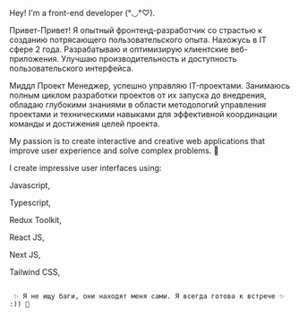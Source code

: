 Hey! I'm a front-end developer (°◡°♡).

Привет-Привет! Я опытный фронтенд-разработчик со страстью к созданию потрясающего пользовательского опыта. Нахожусь в IT сфере 2 года. Разрабатываю и оптимизирую клиентские веб-приложения. Улучшаю производительность и доступность пользовательского интерфейса.



Миддл Проект Менеджер, успешно управляю IT-проектами. Занимаюсь полным циклом разработки проектов от их запуска до внедрения, обладаю глубокими знаниями в области методологий управления проектами и техническими навыками для эффективной координации команды и достижения целей проекта.

My passion is to create interactive and creative web applications that improve user experience and solve complex problems. 🎨

I create impressive user interfaces using: 


Javascript,


Typescript,


Redux Toolkit,


React JS,


Next JS,


Tailwind CSS,


~~~~~~~~~~~~~~~~~~~~~~~~~~~~~~~~~~~~

 ✨ Я не ищу баги, они находят меня сами. Я всегда готова к встрече ✨ :)) 🚀
